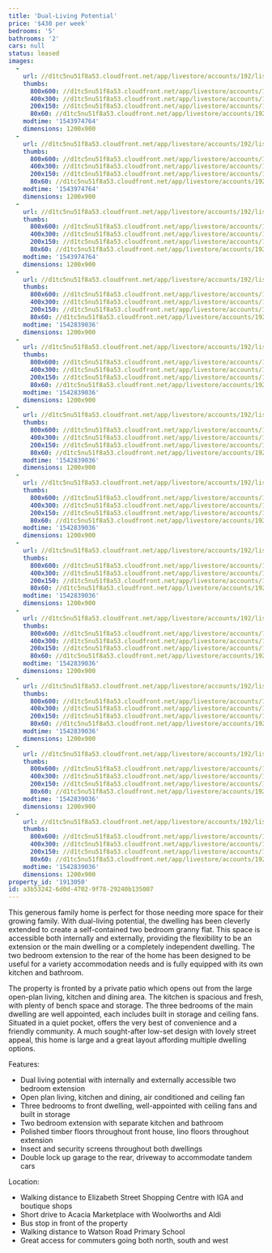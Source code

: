 ```yaml
---
title: 'Dual-Living Potential'
price: '$430 per week'
bedrooms: '5'
bathrooms: '2'
cars: null
status: leased
images:
  -
    url: //d1tc5nu51f8a53.cloudfront.net/app/livestore/accounts/192/listings/1734871/images/Bellamy-20-Living2-D_191620847_20181122082107.jpg
    thumbs:
      800x600: //d1tc5nu51f8a53.cloudfront.net/app/livestore/accounts/192/listings/1734871/images/Bellamy-20-Living2-D_191620847_20181122082107_800x600.jpg
      400x300: //d1tc5nu51f8a53.cloudfront.net/app/livestore/accounts/192/listings/1734871/images/Bellamy-20-Living2-D_191620847_20181122082107_400x300.jpg
      200x150: //d1tc5nu51f8a53.cloudfront.net/app/livestore/accounts/192/listings/1734871/images/Bellamy-20-Living2-D_191620847_20181122082107_200x150.jpg
      80x60: //d1tc5nu51f8a53.cloudfront.net/app/livestore/accounts/192/listings/1734871/images/Bellamy-20-Living2-D_191620847_20181122082107_80x60.jpg
    modtime: '1543974764'
    dimensions: 1200x900
  -
    url: //d1tc5nu51f8a53.cloudfront.net/app/livestore/accounts/192/listings/1734871/images/Bellamy-20-Front-Day_7595803165_20181122082051.jpg
    thumbs:
      800x600: //d1tc5nu51f8a53.cloudfront.net/app/livestore/accounts/192/listings/1734871/images/Bellamy-20-Front-Day_7595803165_20181122082051_800x600.jpg
      400x300: //d1tc5nu51f8a53.cloudfront.net/app/livestore/accounts/192/listings/1734871/images/Bellamy-20-Front-Day_7595803165_20181122082051_400x300.jpg
      200x150: //d1tc5nu51f8a53.cloudfront.net/app/livestore/accounts/192/listings/1734871/images/Bellamy-20-Front-Day_7595803165_20181122082051_200x150.jpg
      80x60: //d1tc5nu51f8a53.cloudfront.net/app/livestore/accounts/192/listings/1734871/images/Bellamy-20-Front-Day_7595803165_20181122082051_80x60.jpg
    modtime: '1543974764'
    dimensions: 1200x900
  -
    url: //d1tc5nu51f8a53.cloudfront.net/app/livestore/accounts/192/listings/1734871/images/Bellamy-20-Kitchen-D_19533924_20181122082103.jpg
    thumbs:
      800x600: //d1tc5nu51f8a53.cloudfront.net/app/livestore/accounts/192/listings/1734871/images/Bellamy-20-Kitchen-D_19533924_20181122082103_800x600.jpg
      400x300: //d1tc5nu51f8a53.cloudfront.net/app/livestore/accounts/192/listings/1734871/images/Bellamy-20-Kitchen-D_19533924_20181122082103_400x300.jpg
      200x150: //d1tc5nu51f8a53.cloudfront.net/app/livestore/accounts/192/listings/1734871/images/Bellamy-20-Kitchen-D_19533924_20181122082103_200x150.jpg
      80x60: //d1tc5nu51f8a53.cloudfront.net/app/livestore/accounts/192/listings/1734871/images/Bellamy-20-Kitchen-D_19533924_20181122082103_80x60.jpg
    modtime: '1543974764'
    dimensions: 1200x900
  -
    url: //d1tc5nu51f8a53.cloudfront.net/app/livestore/accounts/192/listings/1734871/images/Bellamy-20-Living3-D_4134961892_20181122082100.jpg
    thumbs:
      800x600: //d1tc5nu51f8a53.cloudfront.net/app/livestore/accounts/192/listings/1734871/images/Bellamy-20-Living3-D_4134961892_20181122082100_800x600.jpg
      400x300: //d1tc5nu51f8a53.cloudfront.net/app/livestore/accounts/192/listings/1734871/images/Bellamy-20-Living3-D_4134961892_20181122082100_400x300.jpg
      200x150: //d1tc5nu51f8a53.cloudfront.net/app/livestore/accounts/192/listings/1734871/images/Bellamy-20-Living3-D_4134961892_20181122082100_200x150.jpg
      80x60: //d1tc5nu51f8a53.cloudfront.net/app/livestore/accounts/192/listings/1734871/images/Bellamy-20-Living3-D_4134961892_20181122082100_80x60.jpg
    modtime: '1542839036'
    dimensions: 1200x900
  -
    url: //d1tc5nu51f8a53.cloudfront.net/app/livestore/accounts/192/listings/1734871/images/Bellamy-20-Flat-Dayn_5554315775_20181122082111.jpg
    thumbs:
      800x600: //d1tc5nu51f8a53.cloudfront.net/app/livestore/accounts/192/listings/1734871/images/Bellamy-20-Flat-Dayn_5554315775_20181122082111_800x600.jpg
      400x300: //d1tc5nu51f8a53.cloudfront.net/app/livestore/accounts/192/listings/1734871/images/Bellamy-20-Flat-Dayn_5554315775_20181122082111_400x300.jpg
      200x150: //d1tc5nu51f8a53.cloudfront.net/app/livestore/accounts/192/listings/1734871/images/Bellamy-20-Flat-Dayn_5554315775_20181122082111_200x150.jpg
      80x60: //d1tc5nu51f8a53.cloudfront.net/app/livestore/accounts/192/listings/1734871/images/Bellamy-20-Flat-Dayn_5554315775_20181122082111_80x60.jpg
    modtime: '1542839036'
    dimensions: 1200x900
  -
    url: //d1tc5nu51f8a53.cloudfront.net/app/livestore/accounts/192/listings/1734871/images/Bellamy-20-Bed3-Dayn_827486768_20181122082117.jpg
    thumbs:
      800x600: //d1tc5nu51f8a53.cloudfront.net/app/livestore/accounts/192/listings/1734871/images/Bellamy-20-Bed3-Dayn_827486768_20181122082117_800x600.jpg
      400x300: //d1tc5nu51f8a53.cloudfront.net/app/livestore/accounts/192/listings/1734871/images/Bellamy-20-Bed3-Dayn_827486768_20181122082117_400x300.jpg
      200x150: //d1tc5nu51f8a53.cloudfront.net/app/livestore/accounts/192/listings/1734871/images/Bellamy-20-Bed3-Dayn_827486768_20181122082117_200x150.jpg
      80x60: //d1tc5nu51f8a53.cloudfront.net/app/livestore/accounts/192/listings/1734871/images/Bellamy-20-Bed3-Dayn_827486768_20181122082117_80x60.jpg
    modtime: '1542839036'
    dimensions: 1200x900
  -
    url: //d1tc5nu51f8a53.cloudfront.net/app/livestore/accounts/192/listings/1734871/images/Bellamy-20-Living-Da_6274154359_20181122082121.jpg
    thumbs:
      800x600: //d1tc5nu51f8a53.cloudfront.net/app/livestore/accounts/192/listings/1734871/images/Bellamy-20-Living-Da_6274154359_20181122082121_800x600.jpg
      400x300: //d1tc5nu51f8a53.cloudfront.net/app/livestore/accounts/192/listings/1734871/images/Bellamy-20-Living-Da_6274154359_20181122082121_400x300.jpg
      200x150: //d1tc5nu51f8a53.cloudfront.net/app/livestore/accounts/192/listings/1734871/images/Bellamy-20-Living-Da_6274154359_20181122082121_200x150.jpg
      80x60: //d1tc5nu51f8a53.cloudfront.net/app/livestore/accounts/192/listings/1734871/images/Bellamy-20-Living-Da_6274154359_20181122082121_80x60.jpg
    modtime: '1542839036'
    dimensions: 1200x900
  -
    url: //d1tc5nu51f8a53.cloudfront.net/app/livestore/accounts/192/listings/1734871/images/Bellamy-20-Bed4-Dayn_5577675576_20181122082114.jpg
    thumbs:
      800x600: //d1tc5nu51f8a53.cloudfront.net/app/livestore/accounts/192/listings/1734871/images/Bellamy-20-Bed4-Dayn_5577675576_20181122082114_800x600.jpg
      400x300: //d1tc5nu51f8a53.cloudfront.net/app/livestore/accounts/192/listings/1734871/images/Bellamy-20-Bed4-Dayn_5577675576_20181122082114_400x300.jpg
      200x150: //d1tc5nu51f8a53.cloudfront.net/app/livestore/accounts/192/listings/1734871/images/Bellamy-20-Bed4-Dayn_5577675576_20181122082114_200x150.jpg
      80x60: //d1tc5nu51f8a53.cloudfront.net/app/livestore/accounts/192/listings/1734871/images/Bellamy-20-Bed4-Dayn_5577675576_20181122082114_80x60.jpg
    modtime: '1542839036'
    dimensions: 1200x900
  -
    url: //d1tc5nu51f8a53.cloudfront.net/app/livestore/accounts/192/listings/1734871/images/Bellamy-20-Bed1-Dayn_7909000441_20181122082047.jpg
    thumbs:
      800x600: //d1tc5nu51f8a53.cloudfront.net/app/livestore/accounts/192/listings/1734871/images/Bellamy-20-Bed1-Dayn_7909000441_20181122082047_800x600.jpg
      400x300: //d1tc5nu51f8a53.cloudfront.net/app/livestore/accounts/192/listings/1734871/images/Bellamy-20-Bed1-Dayn_7909000441_20181122082047_400x300.jpg
      200x150: //d1tc5nu51f8a53.cloudfront.net/app/livestore/accounts/192/listings/1734871/images/Bellamy-20-Bed1-Dayn_7909000441_20181122082047_200x150.jpg
      80x60: //d1tc5nu51f8a53.cloudfront.net/app/livestore/accounts/192/listings/1734871/images/Bellamy-20-Bed1-Dayn_7909000441_20181122082047_80x60.jpg
    modtime: '1542839036'
    dimensions: 1200x900
  -
    url: //d1tc5nu51f8a53.cloudfront.net/app/livestore/accounts/192/listings/1734871/images/Bellamy-20-Bed2-Dayn_924717931_20181122082127.jpg
    thumbs:
      800x600: //d1tc5nu51f8a53.cloudfront.net/app/livestore/accounts/192/listings/1734871/images/Bellamy-20-Bed2-Dayn_924717931_20181122082127_800x600.jpg
      400x300: //d1tc5nu51f8a53.cloudfront.net/app/livestore/accounts/192/listings/1734871/images/Bellamy-20-Bed2-Dayn_924717931_20181122082127_400x300.jpg
      200x150: //d1tc5nu51f8a53.cloudfront.net/app/livestore/accounts/192/listings/1734871/images/Bellamy-20-Bed2-Dayn_924717931_20181122082127_200x150.jpg
      80x60: //d1tc5nu51f8a53.cloudfront.net/app/livestore/accounts/192/listings/1734871/images/Bellamy-20-Bed2-Dayn_924717931_20181122082127_80x60.jpg
    modtime: '1542839036'
    dimensions: 1200x900
  -
    url: //d1tc5nu51f8a53.cloudfront.net/app/livestore/accounts/192/listings/1734871/images/Bellamy-20-Bathroom-_6040967422_20181122082124.jpg
    thumbs:
      800x600: //d1tc5nu51f8a53.cloudfront.net/app/livestore/accounts/192/listings/1734871/images/Bellamy-20-Bathroom-_6040967422_20181122082124_800x600.jpg
      400x300: //d1tc5nu51f8a53.cloudfront.net/app/livestore/accounts/192/listings/1734871/images/Bellamy-20-Bathroom-_6040967422_20181122082124_400x300.jpg
      200x150: //d1tc5nu51f8a53.cloudfront.net/app/livestore/accounts/192/listings/1734871/images/Bellamy-20-Bathroom-_6040967422_20181122082124_200x150.jpg
      80x60: //d1tc5nu51f8a53.cloudfront.net/app/livestore/accounts/192/listings/1734871/images/Bellamy-20-Bathroom-_6040967422_20181122082124_80x60.jpg
    modtime: '1542839036'
    dimensions: 1200x900
  -
    url: //d1tc5nu51f8a53.cloudfront.net/app/livestore/accounts/192/listings/1734871/images/Bellamy-20-Backyard-_3430895250_20181122082057.jpg
    thumbs:
      800x600: //d1tc5nu51f8a53.cloudfront.net/app/livestore/accounts/192/listings/1734871/images/Bellamy-20-Backyard-_3430895250_20181122082057_800x600.jpg
      400x300: //d1tc5nu51f8a53.cloudfront.net/app/livestore/accounts/192/listings/1734871/images/Bellamy-20-Backyard-_3430895250_20181122082057_400x300.jpg
      200x150: //d1tc5nu51f8a53.cloudfront.net/app/livestore/accounts/192/listings/1734871/images/Bellamy-20-Backyard-_3430895250_20181122082057_200x150.jpg
      80x60: //d1tc5nu51f8a53.cloudfront.net/app/livestore/accounts/192/listings/1734871/images/Bellamy-20-Backyard-_3430895250_20181122082057_80x60.jpg
    modtime: '1542839036'
    dimensions: 1200x900
property_id: '1913050'
id: a3b53242-6d0d-4702-9f78-29240b135007
---
```

This generous family home is perfect for those needing more space for their growing family. With dual-living potential, the dwelling has been cleverly extended to create a self-contained two bedroom granny flat. This space is accessible both internally and externally, providing the flexibility to be an extension or the main dwelling or a completely independent dwelling. The two bedroom extension to the rear of the home has been designed to be useful for a variety accommodation needs and is fully equipped with its own kitchen and bathroom. 

The property is fronted by a private patio which opens out from the large open-plan living, kitchen and dining area. The kitchen is spacious and fresh, with plenty of bench space and storage. The three bedrooms of the main dwelling are well appointed, each includes built in storage and ceiling fans. Situated in a quiet pocket, offers the very best of convenience and a friendly community. A much sought-after low-set design with lovely street appeal, this home is large and a great layout affording multiple dwelling options. 

Features:

*  Dual living potential with internally and externally accessible two bedroom extension
*  Open plan living, kitchen and dining, air conditioned and ceiling fan
*  Three bedrooms to front dwelling, well-appointed with ceiling fans and built in storage
*  Two bedroom extension with separate kitchen and bathroom
*  Polished timber floors throughout front house, lino floors throughout extension
*  Insect and security screens throughout both dwellings
*  Double lock up garage to the rear, driveway to accommodate tandem cars

Location:

*  Walking distance to Elizabeth Street Shopping Centre with IGA and boutique shops
*  Short drive to Acacia Marketplace with Woolworths and Aldi
*  Bus stop in front of the property
*  Walking distance to Watson Road Primary School
*  Great access for commuters going both north, south and west